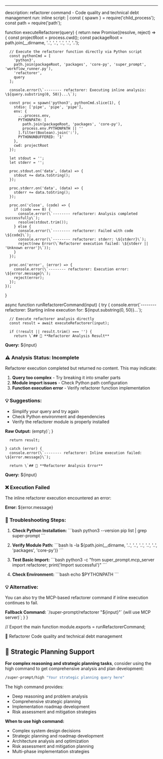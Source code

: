 ---
description: refactorer command - Code quality and technical debt management
run: inline
script: |
  const { spawn } = require('child_process');
  const path = require('path');

  function executeRefactorer(query) {
    return new Promise((resolve, reject) => {
      const projectRoot = process.cwd();
      const packageRoot = path.join(__dirname, '..', '..', '..', '..', '..');

      // Execute the refactorer function directly via Python script
      const pythonCmd = [
        'python3',
        path.join(packageRoot, 'packages', 'core-py', 'super_prompt', 'workflow_runner.py'),
        'refactorer',
        query
      ];

      console.error(\`-------- refactorer: Executing inline analysis: \${query.substring(0, 50)}...\`);

      const proc = spawn('python3', pythonCmd.slice(1), {
        stdio: ['pipe', 'pipe', 'pipe'],
        env: {
          ...process.env,
          PYTHONPATH: [
            path.join(packageRoot, 'packages', 'core-py'),
            process.env.PYTHONPATH || ''
          ].filter(Boolean).join(':'),
          PYTHONUNBUFFERED: '1'
        },
        cwd: projectRoot
      });

      let stdout = '';
      let stderr = '';

      proc.stdout.on('data', (data) => {
        stdout += data.toString();
      });

      proc.stderr.on('data', (data) => {
        stderr += data.toString();
      });

      proc.on('close', (code) => {
        if (code === 0) {
          console.error(\`-------- refactorer: Analysis completed successfully\`);
          resolve(stdout.trim());
        } else {
          console.error(\`-------- refactorer: Failed with code \${code}\`);
          console.error(\`-------- refactorer: stderr: \${stderr}\`);
          reject(new Error(\`Refactorer execution failed: \${stderr || 'Unknown error'}\`));
        }
      });

      proc.on('error', (error) => {
        console.error(\`-------- refactorer: Execution error: \${error.message}\`);
        reject(error);
      });
    });
  }

  async function runRefactorerCommand(input) {
    try {
      console.error(\`-------- refactorer: Starting inline execution for: \${input.substring(0, 50)}...\`);

      // Execute refactorer analysis directly
      const result = await executeRefactorer(input);

      if (!result || result.trim() === '') {
        return \`## 🔧 **Refactorer Analysis Result**

**Query:** \${input}

### ⚠️ **Analysis Status: Incomplete**

Refactorer execution completed but returned no content. This may indicate:

1. **Query too complex** - Try breaking it into smaller parts
2. **Module import issues** - Check Python path configuration
3. **Function execution error** - Verify refactorer function implementation

### 💡 **Suggestions:**

- Simplify your query and try again
- Check Python environment and dependencies
- Verify the refactorer module is properly installed

**Raw Output:** (empty)\`;
      }

      return result;

    } catch (error) {
      console.error(\`-------- refactorer: Inline execution failed: \${error.message}\`);

      return \`## 🔧 **Refactorer Analysis Error**

**Query:** \${input}

### ❌ **Execution Failed**

The inline refactorer execution encountered an error:

**Error:** \${error.message}

### 🔧 **Troubleshooting Steps:**

1. **Check Python Installation:**
   \`\`\`bash
   python3 --version
   pip list | grep super-prompt
   \`\`\`

2. **Verify Module Path:**
   \`\`\`bash
   ls -la \${path.join(__dirname, '..', '..', '..', '..', '..', 'packages', 'core-py')}
   \`\`\`

3. **Test Basic Import:**
   \`\`\`bash
   python3 -c "from super_prompt.mcp_server import refactorer; print('Import successful')"
   \`\`\`

4. **Check Environment:**
   \`\`\`bash
   echo \$PYTHONPATH
   \`\`\`

### 💡 **Alternative:**
You can also try the MCP-based refactorer command if inline execution continues to fail.

**Fallback Command:** \`/super-prompt/refactorer "\${input}"\` (will use MCP server)\`;
    }
  }

  // Export the main function
  module.exports = runRefactorerCommand;

🔧 Refactorer Code quality and technical debt management

## 🧠 **Strategic Planning Support**

**For complex reasoning and strategic planning tasks**, consider using the high command to get comprehensive analysis and plan development:

```bash
/super-prompt/high "Your strategic planning query here"
```

The high command provides:
- Deep reasoning and problem analysis
- Comprehensive strategic planning
- Implementation roadmap development
- Risk assessment and mitigation strategies

**When to use high command:**
- Complex system design decisions
- Strategic planning and roadmap development
- Architecture analysis and optimization
- Risk assessment and mitigation planning
- Multi-phase implementation strategies
